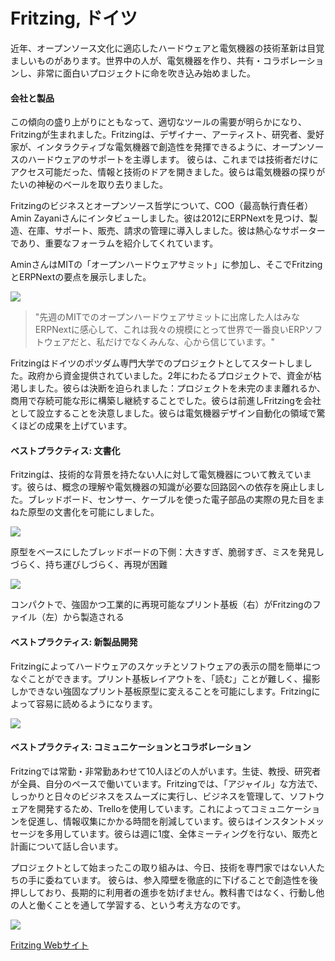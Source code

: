 # Fritzing, ドイツ

近年、オープンソース文化に適応したハードウェアと電気機器の技術革新は目覚ましいものがあります。世界中の人が、電気機器を作り、共有・コラボレーションし、非常に面白いプロジェクトに命を吹き込み始めました。

#### 会社と製品

この傾向の盛り上がりにともなって、適切なツールの需要が明らかになり、Fritzingが生まれました。Fritzingは、デザイナー、アーティスト、研究者、愛好家が、インタラクティブな電気機器で創造性を発揮できるように、オープンソースのハードウェアのサポートを主導します。
彼らは、これまでは技術者だけにアクセス可能だった、情報と技術のドアを開きました。彼らは電気機器の探りがたいの神秘のベールを取り去りました。

Fritzingのビジネスとオープンソース哲学について、COO（最高執行責任者）Amin Zayaniさんにインタビューしました。彼は2012にERPNextを見つけ、製造、在庫、サポート、販売、請求の管理に導入しました。彼は熱心なサポーターであり、重要なフォーラムを紹介してくれています。

AminさんはMITの「オープンハードウェアサミット」に参加し、そこでFritzingとERPNextの要点を展示しました。

![](/assets/erpnext_com/images/stories/fritzing-ohs.png)

> "先週のMITでのオープンハードウェアサミットに出席した人はみなERPNextに感心して、これは我々の規模にとって世界で一番良いERPソフトウェアだと、私だけでなくみんな、心から信じています。"

Fritzingはドイツのポツダム専門大学でのプロジェクトとしてスタートしました。政府から資金提供されていました。2年にわたるプロジェクトで、資金が枯渇しました。彼らは決断を迫られました：プロジェクトを未完のまま離れるか、商用で存続可能な形に構築し継続することでした。彼らは前進しFritzingを会社として設立することを決意しました。彼らは電気機器デザイン自動化の領域で驚くほどの成果を上げています。

#### ベストプラクティス: 文書化

Fritzingは、技術的な背景を持たない人に対して電気機器について教えています。彼らは、概念の理解や電気機器の知識が必要な回路図への依存を廃止しました。ブレッドボード、センサー、ケーブルを使った電子部品の実際の見た目をまねた原型の文書化を可能にしました。

![](/assets/erpnext_com/images/stories/fritzing-board.png)

原型をベースにしたブレッドボードの下側：大きすぎ、脆弱すぎ、ミスを発見しづらく、持ち運びしづらく、再現が困難

![](/assets/erpnext_com/images/stories/fritzing-board2.png)

コンパクトで、強固かつ工業的に再現可能なプリント基板（右）がFritzingのファイル（左）から製造される

#### ベストプラクティス: 新製品開発

Fritzingによってハードウェアのスケッチとソフトウェアの表示の間を簡単につなぐことができます。プリント基板レイアウトを、「読む」ことが難しく、撮影しかできない強固なプリント基板原型に変えることを可能にします。Fritzingによって容易に読めるようになります。

![](/assets/erpnext_com/images/stories/fritzing-lab.png)

#### ベストプラクティス: コミュニケーションとコラボレーション

Fritzingでは常勤・非常勤あわせて10人ほどの人がいます。生徒、教授、研究者が全員、自分のペースで働いています。Fritzingでは、「アジャイル」な方法で、しっかりと日々のビジネスをスムーズに実行し、ビジネスを管理して、ソフトウェアを開発するため、Trelloを使用しています。これによってコミュニケーションを促進し、情報収集にかかる時間を削減しています。彼らはインスタントメッセージを多用しています。彼らは週に1度、全体ミーティングを行ない、販売と計画について話し合います。

プロジェクトとして始まったこの取り組みは、今日、技術を専門家ではない人たちの手に委ねています。
彼らは、参入障壁を徹底的に下げることで創造性を後押ししており、長期的に利用者の進歩を妨げません。教科書ではなく、行動し他の人と働くことを通して学習する、という考え方なのです。

![](/assets/erpnext_com/images/stories/fritzing-logo.png)

[Fritzing Webサイト](http://fritzing.org/home/)
